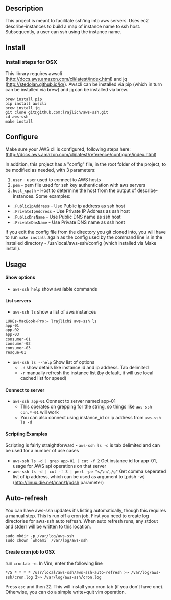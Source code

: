 ## Description
This project is meant to facilitate ssh'ing into aws servers. Uses ec2 describe-instances to build a map of instance name to ssh host. Subsequently, a user can ssh using the instance name.

## Install
### Install steps for OSX
This library requires awscli (http://docs.aws.amazon.com/cli/latest/index.html) and jq (http://stedolan.github.io/jq/). Awscli can be installed via pip (which in turn can be installed via brew) and jq can be installed via brew.
```
brew install pip
pip install awscli
brew install jq
git clone git@github.com:lrajlich/aws-ssh.git
cd aws-ssh
make install
```
## Configure
Make sure your AWS cli is configured, following steps here: (http://docs.aws.amazon.com/cli/latest/reference/configure/index.html)

In addition, this project has a "config" file, in the root folder of the project, to be modified as needed, with 3 parameters:
 1. ```user``` - user used to connect to AWS hosts
 2. ```pem``` - pem file used for ssh key authentication with aws servers
 3. ```host_xpath``` - Host to determine the host from the output of describe-instances. Some examples:
   * ```.PublicIpAddress``` - Use Public ip address as ssh host
   * ```.PrivateIpAddress``` - Use Private IP Address as ssh host
   * ```.PublicDnsName``` - Use Public DNS name as ssh host
   * ```.PrivateDnsName``` - Use Private DNS name as ssh host

If you edit the config file from the directory you git cloned into, you will have to run ```make install``` again as the config used by the command line is in the installed directory - /usr/local/aws-ssh/config (which installed via Make install).

## Usage
#### Show options
* ```aws-ssh help``` show available commands

#### List servers
* ```aws-ssh ls``` show a list of aws instances
```
LUKEs-MacBook-Pro:~ lrajlich$ aws-ssh ls
app-01
app-02
app-03
consumer-01
consumer-02
consumer-03
resque-01
```
* ```aws-ssh ls --help``` Show list of options
  * ```-d``` show details like instance id and ip address. Tab delimited
  * ```-r``` manually refresh the instance list (by default, it will use local cached list for speed)

#### Connect to server
* ```aws-ssh app-01``` Connect to server named app-01
  * This operates on grepping for the string, so things like ```aws-ssh con.*-01``` will work
  * You can also connect using instance_id or ip address from ```aws-ssh ls -d```

#### Scripting Examples
Scripting is fairly straightforward - ```aws-ssh ls -d``` is tab delimited and can be used for a number of use cases
* ```aws-ssh ls -d | grep app-01 | cut -f 2``` Get instance id for app-01, usage for AWS api operations on that server
* ```aws-ssh ls -d | cut -f 3 | perl -pe "s/\n/,/g"``` Get comma seperated list of ip address, which can be used as argument to [pdsh -w](http://linux.die.net/man/1/pdsh parameter)

## Auto-refresh
You can have aws-ssh updates it's listing automatically, though this requires a manual step. This is run off a cron job. First you need to create log directories for aws-ssh auto refresh. When auto refresh runs, any stdout and stderr will be written to this location.
```
sudo mkdir -p /var/log/aws-ssh
sudo chown `whoami` /var/log/aws-ssh
```

#### Create cron job fo OSX 
run ```crontab -e```. In Vim, enter the following line
```
*/5 * * * * /usr/local/aws-ssh/aws-ssh-auto-refresh >> /var/log/aws-ssh/cron.log 2>> /var/log/aws-ssh/cron.log
```
Press ```esc``` and then ```ZZ```. This will install your cron tab (if you don't have one). Otherwise, you can do a simple write+quit vim operation.
